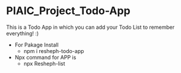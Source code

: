 # **PIAIC_Project_Todo-App**
This is a Todo App in which you can add your Todo List to remember everything!  :)
* For Pakage Install
  * npm i resheph-todo-app
* Npx command for APP is
  * npx Resheph-list
